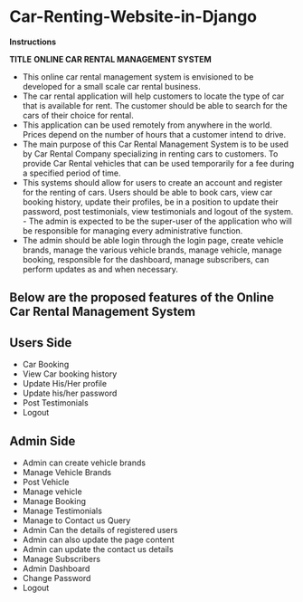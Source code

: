 # Car-Renting-Website-in-Django

 **Instructions**

**TITLE**
**ONLINE CAR RENTAL MANAGEMENT SYSTEM**

- This online car rental management system is envisioned to be developed for a small scale car rental business. 
- The car rental application will help customers to locate the type of car that is available for rent. The customer should be able to search for   the cars of their choice for rental.
- This application can be used remotely from anywhere in the world. Prices depend on the number of hours that a customer intend to drive. 
- The main purpose of this Car Rental Management System is to be used by Car Rental Company specializing in renting cars to customers. To provide Car Rental vehicles that can be used temporarily for a fee during a specified period of time.
- This systems should allow for users to create an account and register for the renting of cars. Users should be able to book cars, view car booking history, update their profiles, be in a position to update their password, post testimonials, view testimonials and logout of the system. - The admin is expected to be the super-user of the application who will be responsible for managing every administrative function. 
- The admin should be able login through the login page, create vehicle brands, manage the various vehicle brands, manage vehicle, manage booking, responsible for the dashboard, manage subscribers, can perform updates as and when necessary.

## Below are the proposed features of the Online Car Rental Management System

## Users  Side

* Car Booking
* View Car booking history
* Update His/Her profile
* Update his/her password
* Post Testimonials
* Logout

## Admin Side

* Admin can create vehicle brands
* Manage Vehicle Brands
* Post Vehicle
* Manage vehicle
* Manage Booking
* Manage Testimonials
* Manage to Contact us Query
* Admin Can the details of registered users
* Admin can also update the page content
* Admin can update the contact us details
* Manage Subscribers
* Admin Dashboard
* Change Password
* Logout